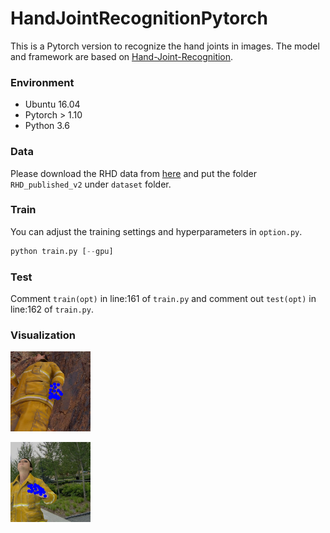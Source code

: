 # HandJointRecognitionPytorch

This is a Pytorch version to recognize the hand joints in images. The model and framework are based on [Hand-Joint-Recognition](https://github.com/Skydes/Hand-Joint-Recognition).

### Environment

- Ubuntu 16.04
- Pytorch > 1.10
- Python 3.6

### Data

Please download the RHD data from [here](https://lmb.informatik.uni-freiburg.de/resources/datasets/RenderedHandposeDataset.en.html) and put the folder `RHD_published_v2` under `dataset` folder.

### Train

You can adjust the training settings and hyperparameters in `option.py`.

```python
python train.py [--gpu]
```

### Test

Comment `train(opt)` in line:161 of `train.py` and comment out `test(opt)` in line:162 of `train.py`.

### Visualization

![00009](./save/hand/imgs/00009.png)

![00006](./save/hand/imgs/00006.png)

